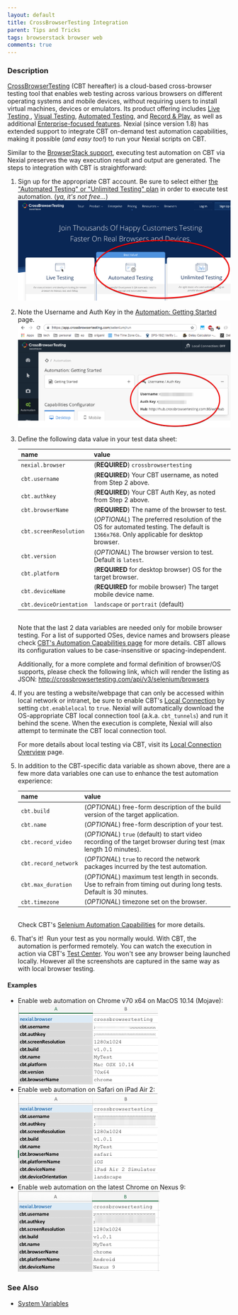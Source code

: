 ```yaml
---
layout: default
title: CrossBrowserTesting Integration
parent: Tips and Tricks
tags: browserstack browser web
comments: true
---
```



### Description
<a href="https://www.crossbrowsertesting.com/" class="external-link" target="_nexial_link">CrossBrowserTesting</a> 
(CBT hereafter) is a cloud-based cross-browser testing tool that enables web testing across various browsers on 
different operating systems and mobile devices, without requiring users to install virtual machines, devices or 
emulators. Its product offering includes <a href="https://crossbrowsertesting.com/live-testing" class="external-link" 
target="_nexial_link">Live Testing </a>, <a href="https://crossbrowsertesting.com/visual-testing" class="external-link" 
target="_nexial_link">Visual Testing</a>, <a href="https://crossbrowsertesting.com/automated-testing" 
class="external-link" target="_nexial_link"> Automated Testing</a>, and 
<a href="https://crossbrowsertesting.com/record-and-replay" class="external-link" target="_nexial_link">Record & 
Play</a>, as well as additional <a href="https://crossbrowsertesting.com/enterprise" class="external-link" 
target="_nexial_link">Enterprise-focused features</a>. Nexial (since version 1.8) has extended support to integrate 
CBT on-demand test automation capabilities, making it possible (_and easy too!_) to run your Nexial 
scripts on CBT.

Similar to the [BrowserStack support](BrowserStackIntegration), executing test automation on CBT via Nexial preserves 
the way execution result and output are generated. The steps to integration with CBT is straightforward:

1. Sign up for the appropriate CBT account. Be sure to select either 
   <a href="https://crossbrowsertesting.com/pricing" class="external-link" target="_nexial_link">the "Automated Testing" 
   or "Unlimited Testing" plan</a> in order to execute test automation. (_ya, it's not free..._)<br/>
   ![](image/CBT_01.png)

2. Note the Username and Auth Key in the <a href="https://app.crossbrowsertesting.com/selenium/run" class="external-link" 
   link="_nexial_link">Automation: Getting Started</a> page.<br/>
   ![](image/CBT_02.png)

3. Define the following data value in your test data sheet:

   |name                   |value                                                           |
   |-----------------------|----------------------------------------------------------------|
   |`nexial.browser`       |(**REQUIRED**) `crossbrowsertesting`                            |
   |`cbt.username`         |(**REQUIRED**) Your CBT username, as noted from Step 2 above.   |
   |`cbt.authkey`          |(**REQUIRED**) Your CBT Auth Key, as noted from Step 2 above.   |
   |`cbt.browserName`      |(**REQUIRED**) The name of the browser to test.                 |
   |`cbt.screenResolution` |(_OPTIONAL_) The preferred resolution of the OS for automated testing. The default is `1366x768`. Only applicable for desktop browser.|
   |`cbt.version`          |(_OPTIONAL_) The browser version to test. Default is `latest`.  |
   |`cbt.platform`         |(**REQUIRED** for desktop browser) OS for the target browser.   |
   |`cbt.deviceName`       |(**REQUIRED** for mobile browser) The target mobile device name.|
   |`cbt.deviceOrientation`|`landscape` or `portrait` (default)                             |

   <br/>
   Note that the last 2 data variables are needed only for mobile browser testing. For a list of supported OSes, device
   names and browsers please check 
   <a href="https://help.crossbrowsertesting.com/selenium-testing/tutorials/crossbrowsertesting-automation-capabilities/" 
   class="external-link" target="_nexial_link">CBT's Automation Capabilities page</a> for more details. CBT allows its 
   configuration values to be case-insensitive or spacing-independent.
   
   Additionally, for a more complete and formal definition of browser/OS supports, please check the following link, 
   which will render the listing as JSON: <a href="http://crossbrowsertesting.com/api/v3/selenium/browsers" 
   class="external-link" target="_nexial_link">http://crossbrowsertesting.com/api/v3/selenium/browsers</a>

4. If you are testing a website/webpage that can only be accessed within local network or intranet, be sure to enable
   CBT's <a href="https://help.crossbrowsertesting.com/local-connection/" class="external-link" target="_nexial_link">
   Local Connection</a> by setting `cbt.enablelocal` to `true`. Nexial will automatically download the OS-appropriate 
   CBT local connection tool (a.k.a. `cbt_tunnels`) and run it behind the scene. When the execution is complete, Nexial 
   will also attempt to terminate the CBT local connection tool.

   For more details about local testing via CBT, visit its 
   <a href="https://help.crossbrowsertesting.com/local-connection/general/local-tunnel-overview/#enabling-local-connection" 
   class="external-link" target="_nexial_link">Local Connection Overview</a> page.

5. In addition to the CBT-specific data variable as shown above, there are a few more data variables one can use to 
   enhance the test automation experience:
   
   |name                   |value                                                                              |
   |-----------------------|-----------------------------------------------------------------------------------|
   |`cbt.build`            |(_OPTIONAL_) free-form description of the build version of the target application. |
   |`cbt.name`             |(_OPTIONAL_) free-form description of your test.                                   |
   |`cbt.record_video`     |(_OPTIONAL_) `true` (default) to start video recording of the target browser during test (max length 10 minutes). |
   |`cbt.record_network`   |(_OPTIONAL_) `true` to record the network packages incurred by the test automation.|
   |`cbt.max_duration`     |(_OPTIONAL_) maximum test length in seconds. Use to refrain from timing out during long tests. Default is 30 minutes.|
   |`cbt.timezone`         |(_OPTIONAL_) timezone set on the browser.                                          |
   
   <br/>
   Check CBT's <a href="https://help.crossbrowsertesting.com/selenium-testing/tutorials/crossbrowsertesting-automation-capabilities/" 
   class="external-link" target="_nexial_link">Selenium Automation Capabilities</a> for more details.

6. That's it!  Run your test as you normally would. With CBT, the automation is performed remotely. You can watch the 
   execution in action via CBT's <a href="https://app.crossbrowsertesting.com/selenium/results" class="external-link" 
   target="_nexial_link">Test Center</a>. You won't see any browser being launched locally. However all the screenshots 
   are captured in the same way as with local browser testing.

#### Examples

- Enable web automation on Chrome v70 x64 on MacOS 10.14 (Mojave):<br/>
  ![](image/CBT_03.png)
- Enable web automation on Safari on iPad Air 2:<br/>
  ![](image/CBT_04.png)
- Enable web automation on the latest Chrome on Nexus 9:<br/>
  ![](image/CBT_05.png)
  

### See Also
- [System Variables](../systemvars)
